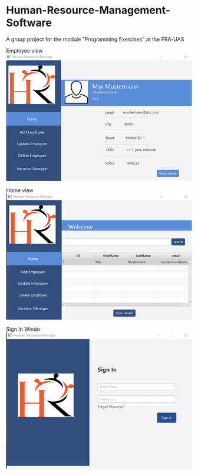 # Human-Resource-Management-Software
A group project for the module "Programming Exercises" at the FRA-UAS

Employee view
![Employee view](https://github.com/senthusiva/Human-Resource-Management-Software/blob/master/img/e1.png)

Home view
![Home view](https://github.com/senthusiva/Human-Resource-Management-Software/blob/master/img/h1.png)

Sign In Windo
![Sign In Window](https://github.com/senthusiva/Human-Resource-Management-Software/blob/master/img/s1.png)


